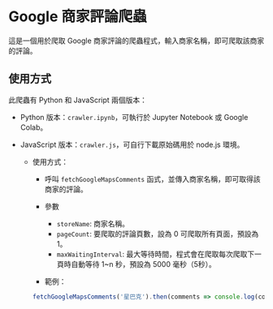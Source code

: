 # Google 商家評論爬蟲

這是一個用於爬取 Google 商家評論的爬蟲程式，輸入商家名稱，即可爬取該商家的評論。

## 使用方式

此爬蟲有 Python 和 JavaScript 兩個版本：

- Python 版本：`crawler.ipynb`，可執行於 Jupyter Notebook 或 Google Colab。

- JavaScript 版本：`crawler.js`，可自行下載原始碼用於 node.js 環境。
  - 使用方式：
    - 呼叫 `fetchGoogleMapsComments` 函式，並傳入商家名稱，即可取得該商家的評論。
    - 參數
      - `storeName`: 商家名稱。
      - `pageCount`: 要爬取的評論頁數，設為 0 可爬取所有頁面，預設為 1。
      - `maxWaitingInterval`: 最大等待時間，程式會在爬取每次爬取下一頁時自動等待 1~n 秒，預設為 5000 毫秒（5秒）。

    - 範例：
    ```javascript
    fetchGoogleMapsComments('星巴克').then(comments => console.log(comments));
    ```
